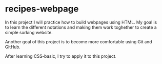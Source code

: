 # recipes-webpage
In this project I will practice how to build webpages using HTML. 
My goal is to learn the different notations and making them work toghether to create a simple sorking website. 

Another goal of this project is to become more comfortable using Git and GitHub.

After learning CSS-basic, I try to apply it to this project.